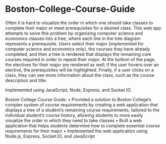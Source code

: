 # Boston-College-Course-Guide

Often it is hard to visualize the order in which one should take classes to complete their major or meet prerequisites for a desired class.
This web app attempts to solve this problem by organizing computer science and economics classes into a tree, where each line in the 
tree diagram represents a prerequisite.
Users select their major (implemented for computer science and economics only), the courses they have already completed, and then
a tree is rendered that displays the remaining core courses required in order to repeat their major. At the bottom of the page, the
electives for their major are rendered as well; if the user hovers over an elective, the prerequisites will be highlighted.
Finally, if a user clicks on a class, they can see more information about the class, such as the course description and title. 

Implemented using JavaScript, Node, Express, and Socket.IO. 

Boston College Course Guide:
•	Provided a solution to Boston College’s complex system of course requirements by 
creating a web application that displays a tree of a student’s remaining course 
requirements, tailored to the individual student’s course history, allowing students 
to more easily visualize the order in which they need to take classes 
•	Built a web application that helps students determine how to complete essential course requirements for their major
•	Implemented the web application using Node.js, Express, Socket.IO, and JavaScript
